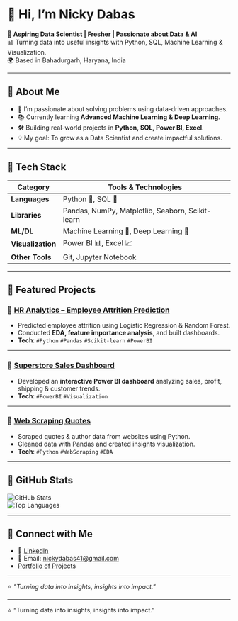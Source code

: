 # 👋 Hi, I’m Nicky Dabas  

🚀 **Aspiring Data Scientist | Fresher | Passionate about Data & AI**  
📊 Turning data into useful insights with Python, SQL, Machine Learning & Visualization.  
🌍 Based in Bahadurgarh, Haryana, India  

---

## 🔹 About Me  
- 🎯 I’m passionate about solving problems using data-driven approaches.  
- 📚 Currently learning **Advanced Machine Learning & Deep Learning**.  
- 🛠️ Building real-world projects in **Python, SQL, Power BI, Excel**.  
- 💡 My goal: To grow as a Data Scientist and create impactful solutions.  

---

## 🔹 Tech Stack  

| Category | Tools & Technologies |
|----------|----------------------|
| **Languages** | Python 🐍, SQL 💾 |
| **Libraries** | Pandas, NumPy, Matplotlib, Seaborn, Scikit-learn |
| **ML/DL** | Machine Learning 🤖, Deep Learning 🧠 |
| **Visualization** | Power BI 📊, Excel 📈 |
| **Other Tools** | Git, Jupyter Notebook |

---

## 🔹 Featured Projects  

### 📌 [HR Analytics – Employee Attrition Prediction](https://github.com/nickydabas/HR-Analytics)
- Predicted employee attrition using Logistic Regression & Random Forest.  
- Conducted **EDA, feature importance analysis**, and built dashboards.  
- **Tech**: `#Python` `#Pandas` `#Scikit-learn` `#PowerBI`

---

### 📌 [Superstore Sales Dashboard](https://github.com/nickydabas/Superstore-Sales-Dashboard)
- Developed an **interactive Power BI dashboard** analyzing sales, profit, shipping & customer trends.  
- **Tech**: `#PowerBI` `#Visualization`

---

### 📌 [Web Scraping Quotes](https://github.com/nickydabas/Web-Scraping-Quotes)
- Scraped quotes & author data from websites using Python.  
- Cleaned data with Pandas and created insights visualization.  
- **Tech**: `#Python` `#WebScraping` `#EDA`

---

## 🔹 GitHub Stats  

![GitHub Stats](https://github-readme-stats.vercel.app/api?username=nickydabas&show_icons=true&theme=tokyonight)  
![Top Languages](https://github-readme-stats.vercel.app/api/top-langs/?username=nickydabas&layout=compact&theme=tokyonight)

---

## 🔹 Connect with Me  
- 💼 [LinkedIn](https://www.linkedin.com/in/nicky-dabas)
- 📧 Email: nickydabas41@gmail.com  
- [Portfolio of Projects](https://github.com/nickydabas)
---



⭐ *"Turning data into insights, insights into impact."*  


---

⭐ “Turning data into insights, insights into impact.”  

